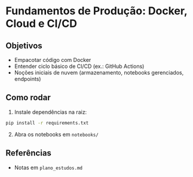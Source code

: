 # Fundamentos de Produção: Docker, Cloud e CI/CD

## Objetivos
- Empacotar código com Docker
- Entender ciclo básico de CI/CD (ex.: GitHub Actions)
- Noções iniciais de nuvem (armazenamento, notebooks gerenciados, endpoints)

## Como rodar
1) Instale dependências na raiz:
```bash
pip install -r requirements.txt
```
2) Abra os notebooks em `notebooks/`

## Referências
- Notas em `plano_estudos.md`
